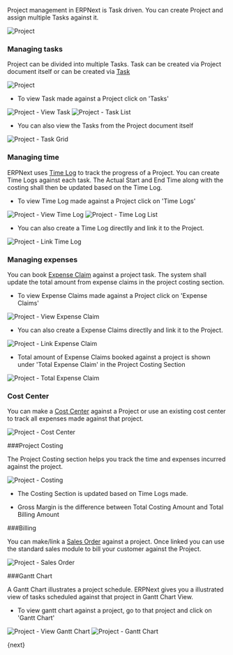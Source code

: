 Project management in ERPNext is Task driven. You can create Project and assign multiple Tasks against it.

<img class="screenshot" alt="Project" src="{{docs_base_url}}/assets/img/project/project.png">

### Managing tasks
Project can be divided into multiple Tasks.
Task can be created via Project document itself or can be created via  [Task]({{docs_base_url}}/user/manual/en/projects/tasks.html)

<img class="screenshot" alt="Project" src="{{docs_base_url}}/assets/img/project/project_task.png">

* To view Task made against a Project click on 'Tasks'

<img class="screenshot" alt="Project - View Task" src="{{docs_base_url}}/assets/img/project/project_view_task.png">

<img class="screenshot" alt="Project - Task List" src="{{docs_base_url}}/assets/img/project/project_task_list.png">

* You can also view the Tasks from the Project document itself

<img class="screenshot" alt="Project - Task Grid" src="{{docs_base_url}}/assets/img/project/project_task_grid.png">

### Managing time

ERPNext uses [Time Log]({{docs_base_url}}/user/manual/en/projects/time-log.html) to track the progress of a Project.
You can create Time Logs against each task.
The Actual Start and End Time along with the costing shall then be updated based on the Time Log.

* To view Time Log made against a Project click on 'Time Logs'

<img class="screenshot" alt="Project - View Time Log" src="{{docs_base_url}}/assets/img/project/project_view_time_log.png">

<img class="screenshot" alt="Project - Time Log List" src="{{docs_base_url}}/assets/img/project/project_time_log_list.png">

* You can also create a Time Log directlly and link it to the Project.

<img class="screenshot" alt="Project - Link Time Log" src="{{docs_base_url}}/assets/img/project/project_time_log_link.png">

### Managing expenses

You can book [Expense Claim]({{docs_base_url}}/user/manual/en/human-resources/expense-claim.html) against a project task.
The system shall update the total amount from expense claims in the project costing section.

* To view Expense Claims made against a Project click on 'Expense Claims'

<img class="screenshot" alt="Project - View Expense Claim" src="{{docs_base_url}}/assets/img/project/project_view_expense_claim.png">

* You can also create a Expense Claims directlly and link it to the Project.

<img class="screenshot" alt="Project - Link Expense Claim" src="{{docs_base_url}}/assets/img/project/project_expense_claim_link.png">

* Total amount of Expense Claims booked against a project is shown under 'Total Expense Claim' in the Project Costing Section

<img class="screenshot" alt="Project - Total Expense Claim" src="{{docs_base_url}}/assets/img/project/project_total_expense_claim.png">

### Cost Center

You can make a [Cost Center]({{docs_base_url}}/user/manual/en/accounts/setup/cost-center.html) against a Project or use an existing cost center to track all expenses made against that project.

<img class="screenshot" alt="Project - Cost Center" src="{{docs_base_url}}/assets/img/project/project_cost_center.png">

###Project Costing

The Project Costing section helps you track the time and expenses incurred against the project.

<img class="screenshot" alt="Project - Costing" src="{{docs_base_url}}/assets/img/project/project_costing.png">

* The Costing Section is updated based on Time Logs made.

* Gross Margin is the difference between Total Costing Amount and Total Billing Amount

###Billing

You can make/link a [Sales Order]({{docs_base_url}}/user/manual/en/selling/sales-order.html) against a project. Once linked you can use the standard sales module to bill your customer against the Project.

<img class="screenshot" alt="Project - Sales Order" src="{{docs_base_url}}/assets/img/project/project_sales_order.png">

###Gantt Chart

A Gantt Chart illustrates a project schedule.
ERPNext gives you a illustrated view of tasks scheduled against that project in Gantt Chart View.

* To view gantt chart against a project, go to that project and click on 'Gantt Chart'

<img class="screenshot" alt="Project - View Gantt Chart" src="{{docs_base_url}}/assets/img/project/project_view_gantt_chart.png">

<img class="screenshot" alt="Project - Gantt Chart" src="{{docs_base_url}}/assets/img/project/project_gantt_chart.png">

{next}
